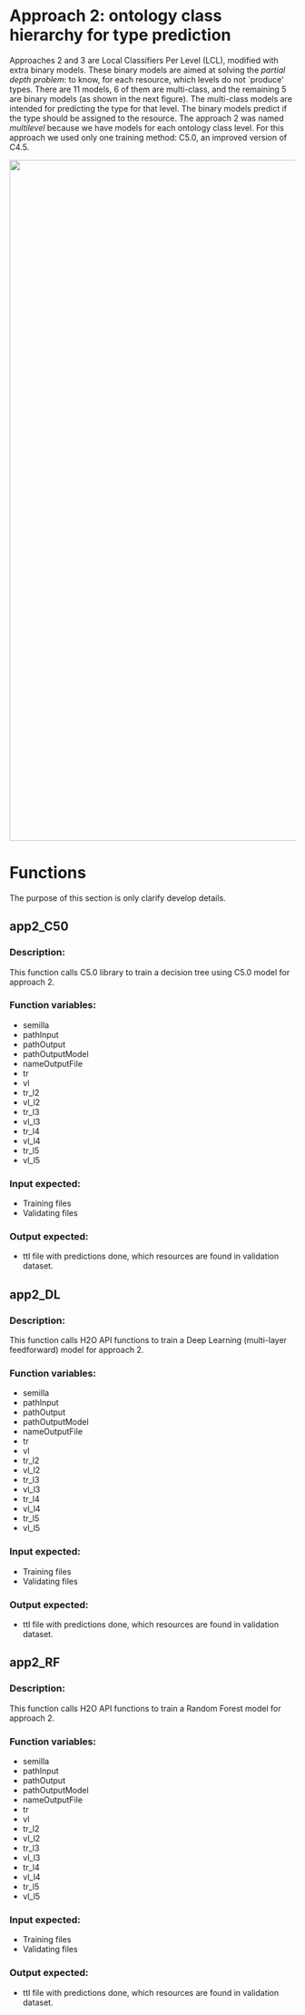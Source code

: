 # Approach 2: ontology class hierarchy for type prediction
Approaches 2 and 3 are Local Classifiers Per Level (LCL), modified with extra binary models. 
These binary models are aimed at solving the *partial depth
problem*: to know, for each resource, which levels do not `produce' types. 
There are 11 models, 6 of them are multi-class, and the remaining 5 are binary models
(as shown in the next figure). The multi-class models are intended for predicting the
type for that level. The binary models predict if the type should be assigned to
the resource.
The approach 2 was named *multilevel* because we have models
for each ontology class level. For this approach we used only one training method:
C5.0, an improved version of C4.5.

<img src="http://es-ta.linkeddata.es/app2training_v2.png" width="1200">

# Functions
The purpose of this section is only clarify develop details.

## app2_C50 
### Description:
This function calls C5.0 library to train a decision tree using C5.0 model for approach 2.
### Function variables:
* semilla
* pathInput
* pathOutput
* pathOutputModel
* nameOutputFile
* tr
* vl
* tr_l2
* vl_l2
* tr_l3
* vl_l3
* tr_l4
* vl_l4
* tr_l5
* vl_l5
### Input expected:
* Training files
* Validating files
### Output expected:
* ttl file with predictions done, which resources are found in validation dataset.

## app2_DL 
### Description:
This function calls H2O API functions to train a Deep Learning (multi-layer feedforward) model for approach 2.
### Function variables:
* semilla
* pathInput
* pathOutput
* pathOutputModel
* nameOutputFile
* tr
* vl
* tr_l2
* vl_l2
* tr_l3
* vl_l3
* tr_l4
* vl_l4
* tr_l5
* vl_l5
### Input expected:
* Training files
* Validating files
### Output expected:
* ttl file with predictions done, which resources are found in validation dataset.


## app2_RF 
### Description:
This function calls H2O API functions to train a Random Forest model for approach 2.
### Function variables:
* semilla
* pathInput
* pathOutput
* pathOutputModel
* nameOutputFile
* tr
* vl
* tr_l2
* vl_l2
* tr_l3
* vl_l3
* tr_l4
* vl_l4
* tr_l5
* vl_l5
### Input expected:
* Training files
* Validating files
### Output expected:
* ttl file with predictions done, which resources are found in validation dataset.


